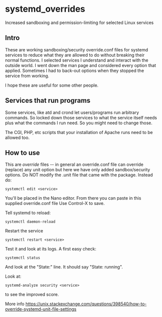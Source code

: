# systemd_overrides

Increased sandboxing and permission-limiting for selected Linux services
 
## Intro

These are working sandboxing/security override.conf files for systemd services to reduce
what they are allowed to do without breaking their normal functions.
I selected services I understand and interact with the outside world.
I went down the man page and considered every option that applied.
Sometimes I had to back-out options when they stopped the service from working.

I hope these are useful for some other people.

## Services that run programs

Some services, like atd and crond let users/programs run arbitrary commands.
So locked down those services to what the service itself needs plus what the commands
I run need.  So you might need to change those.

The CGI, PHP, etc scripts that your installation of Apache runs
need to be allowed too.

## How to use

This are *override* files -- in general an override.conf file can override (replace)
any unit option but here we have only added sandbox/security options.
Do NOT modify the <service>.unit file that came with the package.
Instead do:
	
	systemctl edit <service>

You'll be placed in the Nano editor.  From there you can paste in this supplied override.conf file
Use Control-X to save.

Tell systemd to reload:

	systemctl daemon-reload

Restart the service
	
	systemctl restart <service>

Test it and look at its logs.
A first easy check:

	systemctl status

And look at the "State:" line.  It should say "State: running".

Look at:
	
	systemd-analyze security <service>

to see the improved score.

More info
https://unix.stackexchange.com/questions/398540/how-to-override-systemd-unit-file-settings

